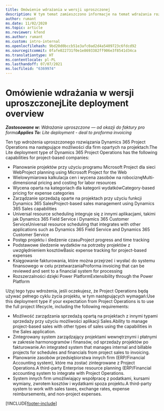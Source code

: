 ```yaml
---
title: Omówienie wdrażania w wersji uproszczonej
description: W tym temat zamieszczono informacje na temat wdrażania rozwiązania Dynamics 365 Project Operations w wersji uproszczonej.
author: rumant
ms.date: 11/02/2020
ms.topic: article
ms.reviewer: kfend
ms.author: rumant
ms.custom: intro-internal
ms.openlocfilehash: 9bd20d0bccb51e3afc0ad2d4a5409723c6fdcd92
ms.sourcegitcommit: 0fafe022731f0e1e8693382ff906e3f8541d34ca
ms.translationtype: HT
ms.contentlocale: pl-PL
ms.lasthandoff: 07/07/2021
ms.locfileid: "6369974"
---
```

# <a name="lite-deployment-overview"></a><span data-ttu-id="2543c-103">Omówienie wdrażania w wersji uproszczonej</span><span class="sxs-lookup"><span data-stu-id="2543c-103">Lite deployment overview</span></span>

<span data-ttu-id="2543c-104">_**Zastosowane w:** Wdrażanie uproszczone — od okazji do faktury pro forma_</span><span class="sxs-lookup"><span data-stu-id="2543c-104">_**Applies To:** Lite deployment - deal to proforma invoicing_</span></span>

<span data-ttu-id="2543c-105">Ten typ wdrożenia uproszczonego rozwiązania Dynamics 365 Project Operations ma następujące możliwości dla firm opartych na projektach:</span><span class="sxs-lookup"><span data-stu-id="2543c-105">The Lite deployment type of Dynamics 365 Project Operations has the following capabilities for project-based companies:</span></span>

- <span data-ttu-id="2543c-106">Planowanie projektów przy użyciu programu Microsoft Project dla sieci Web</span><span class="sxs-lookup"><span data-stu-id="2543c-106">Project planning using Microsoft Project for the Web</span></span>
- <span data-ttu-id="2543c-107">Wielowymiarowa kalkulacja cen i wycena zasobów na robociznę</span><span class="sxs-lookup"><span data-stu-id="2543c-107">Multi-dimensional pricing and costing for labor resources</span></span>
- <span data-ttu-id="2543c-108">Wycena oparta na kategoriach dla kategorii wydatków</span><span class="sxs-lookup"><span data-stu-id="2543c-108">Category-based pricing for expense categories</span></span>
- <span data-ttu-id="2543c-109">Zarządzanie sprzedażą oparte na projektach przy użyciu funkcji Dynamics 365 Sales</span><span class="sxs-lookup"><span data-stu-id="2543c-109">Project-based sales management using Dynamics 365 Sales capabilities</span></span>
- <span data-ttu-id="2543c-110">Universal resource scheduling integruje się z innymi aplikacjami, takimi jak Dynamics 365 Field Service i Dynamics 365 Customer Service</span><span class="sxs-lookup"><span data-stu-id="2543c-110">Universal resource scheduling that integrates with other applications such as Dynamics 365 Field Service and Dynamics 365 Customer Service</span></span>
- <span data-ttu-id="2543c-111">Postęp projektu i śledzenie czasu</span><span class="sxs-lookup"><span data-stu-id="2543c-111">Project progress and time tracking</span></span>
- <span data-ttu-id="2543c-112">Podstawowe śledzenie wydatków na potrzeby projektów z uwzględnieniem kosztów</span><span class="sxs-lookup"><span data-stu-id="2543c-112">Basic expense tracking for project-based expenses</span></span>
- <span data-ttu-id="2543c-113">Księgowanie fakturowania, które można przejrzeć i wysłać do systemu finansowego w celu przetwarzania</span><span class="sxs-lookup"><span data-stu-id="2543c-113">Proforma invoicing that can be reviewed and sent to a financial system for processing</span></span>
- <span data-ttu-id="2543c-114">Rozszerzalności dzięki Power Platform</span><span class="sxs-lookup"><span data-stu-id="2543c-114">Extensibility through the Power Platform</span></span>

<span data-ttu-id="2543c-115">Użyj tego typu wdrożenia, jeśli oczekujesz, że Project Operations będą używać pełnego cyklu życia projektu, w tym następujących wymagań:</span><span class="sxs-lookup"><span data-stu-id="2543c-115">Use this deployment type if your expectation from Project Operations is to use the full project lifecycle, including the following requirements:</span></span>

- <span data-ttu-id="2543c-116">Możliwość zarządzania sprzedażą opartą na projektach z innymi typami sprzedaży przy użyciu możliwości aplikacji Sales.</span><span class="sxs-lookup"><span data-stu-id="2543c-116">Ability to manage project-based sales with other types of sales using the capabilities in the Sales application.</span></span>
- <span data-ttu-id="2543c-117">Zintegrowany system zarządzający projektami wewnętrznymi i płatnymi w zakresie harmonogramów i finansów, od sprzedaży projektów po fakturowanie.</span><span class="sxs-lookup"><span data-stu-id="2543c-117">An integrated system that manages internal and billable projects for schedules and financials from project sales to invoicing.</span></span>
- <span data-ttu-id="2543c-118">Planowanie zasobów przedsiębiorstwa innych firm (ERP/Financial Accounting system), które ma zostać zintegrowane z Project Operations.</span><span class="sxs-lookup"><span data-stu-id="2543c-118">A third-party Enterprise resource planning (ERP/Financial accounting system to integrate with Project Operations.</span></span>
- <span data-ttu-id="2543c-119">System innych firm umożliwiający współpracę z podatkami, kursami wymiany, zwrotem kosztów i wydatkami spoza projektu.</span><span class="sxs-lookup"><span data-stu-id="2543c-119">A third-party system to work with sales taxes, exchange rates, expense reimbursements, and non-project expenses.</span></span>


[!INCLUDE[footer-include](../includes/footer-banner.md)]